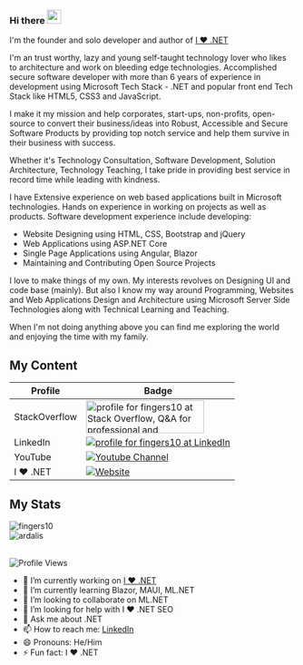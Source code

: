 ### Hi there <img src="https://media.giphy.com/media/hvRJCLFzcasrR4ia7z/giphy.gif" width="25px">

I'm the founder and solo developer and author of [I ❤️ .NET](https://ilovedotnet.org)

I'm an trust worthy, lazy and young self-taught technology lover who likes to architecture and work on bleeding edge technologies. Accomplished secure software developer with more than 6 years of experience in development using Microsoft Tech Stack - .NET and popular front end Tech Stack like HTML5, CSS3 and JavaScript.

I make it my mission and help corporates, start-ups, non-profits, open-source to convert their business/ideas into Robust, Accessible and Secure Software Products by providing top notch service and help them survive in their business with success.

Whether it's Technology Consultation, Software Development, Solution Architecture, Technology Teaching, I take pride in providing best service in record time while leading with kindness.

I have Extensive experience on web based applications built in Microsoft technologies. Hands on experience in working on projects as well as products. Software development experience include developing:

- Website Designing using HTML, CSS, Bootstrap and jQuery
- Web Applications using ASP.NET Core
- Single Page Applications using Angular, Blazor
- Maintaining and Contributing Open Source Projects

I love to make things of my own. My interests revolves on Designing UI and code base (mainly). But also I know my way around Programming, Websites and Web Applications Design and Architecture using Microsoft Server Side Technologies along with Technical Learning and Teaching.

When I'm not doing anything above you can find me exploring the world and enjoying the time with my family.

## My Content
|Profile      |Badge|
|-------------|-----|
|StackOverflow|<a href="https://stackoverflow.com/users/10851213/fingers10"><img src="https://stackoverflow.com/users/flair/10851213.png" width="208" height="58" alt="profile for fingers10 at Stack Overflow, Q&amp;A for professional and enthusiast programmers" title="profile for fingers10 at Stack Overflow, Q&amp;A for professional and enthusiast programmers"></a>|
|LinkedIn     |<a href="https://www.linkedin.com/in/fingers10"><img src="https://user-images.githubusercontent.com/43729469/141690762-9e79462c-70be-4339-a76e-e25e2e42ad4d.png" alt="profile for fingers10 at LinkedIn" title="profile for fingers10 at LinkedIn"></a>|
|YouTube      |[![Youtube Channel](https://img.shields.io/website?label=I%20%E2%9D%A4%EF%B8%8F%20.NET&color=blueviolet&style=for-the-badge&url=https%3A%2F%2Fwww.youtube.com%2Fchannel%2FUCOS3wCw7SVXjXXffMPqid7A)](https://www.youtube.com/channel/UCOS3wCw7SVXjXXffMPqid7A)|
|I ❤️ .NET      |[![Website](https://img.shields.io/website?label=ILoveDotNet.org&style=for-the-badge&url=https%3A%2F%2Filovedotnet.org)](https://ilovedotnet.org)|

## My Stats
<img  src="https://github-readme-stats.vercel.app/api?username=fingers10&count_private=true&show_icons=true&theme=dark" alt="fingers10" />
  
<div>
  <img align="center" src="https://github-readme-stats.vercel.app/api/top-langs/?username=ardalis&layout=compact&hide=html&theme=dark" alt="ardalis" />
<div/>
<br />

![Profile Views](https://komarev.com/ghpvc/?username=fingesr10&style=flat-square&color=red)

- 🔭 I’m currently working on [I ❤️ .NET](https://www.ilovedotnet.org)
- 🌱 I’m currently learning Blazor, MAUI, ML.NET
- 👯 I’m looking to collaborate on ML.NET
- 🤔 I’m looking for help with I ❤️ .NET SEO
- 💬 Ask me about .NET
- 📫 How to reach me: [LinkedIn](https://www.linkedin.com/in/fingers10)
- 😄 Pronouns: He/Him
- ⚡ Fun fact: I ❤️ .NET

